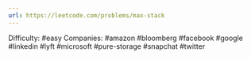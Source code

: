 ```yaml
---
url: https://leetcode.com/problems/max-stack
---
```


Difficulty: #easy
Companies: #amazon #bloomberg #facebook #google #linkedin #lyft #microsoft #pure-storage #snapchat #twitter